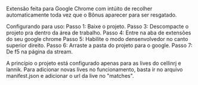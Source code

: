 Extensão feita para Google Chrome com intúito de recolher automaticamente toda vez que o Bônus aparecer para ser resgatado.

Configurando para uso:
  Passo 1: Baixe o projeto.
  Passo 3: Descompacte o projeto pra dentro da área de trabalho.
  Passo 4: Entre na aba de extensões do seu google chrome
  Passo 5: Habilite o modo densenvolvedor no canto superior direito.
  Passo 6: Arraste a pasta do projeto para o google.
  Passo 7: De f5 na página da stream.
  
A princípio o projeto está configurado apenas para as lives do cellinrj e lannik. Para adicionar novas lives no funcionamento, basta ir no arquivo manifest.json e adicionar o url da live no "matches".
